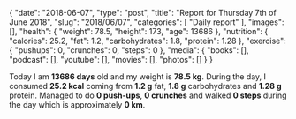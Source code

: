 {
    "date": "2018-06-07",
    "type": "post",
    "title": "Report for Thursday 7th of June 2018",
    "slug": "2018\/06\/07",
    "categories": [
        "Daily report"
    ],
    "images": [],
    "health": {
        "weight": 78.5,
        "height": 173,
        "age": 13686
    },
    "nutrition": {
        "calories": 25.2,
        "fat": 1.2,
        "carbohydrates": 1.8,
        "protein": 1.28
    },
    "exercise": {
        "pushups": 0,
        "crunches": 0,
        "steps": 0
    },
    "media": {
        "books": [],
        "podcast": [],
        "youtube": [],
        "movies": [],
        "photos": []
    }
}

Today I am <strong>13686 days</strong> old and my weight is <strong>78.5 kg</strong>. During the day, I consumed <strong>25.2 kcal</strong> coming from <strong>1.2 g</strong> fat, <strong>1.8 g</strong> carbohydrates and <strong>1.28 g</strong> protein. Managed to do <strong>0 push-ups</strong>, <strong>0 crunches</strong> and walked <strong>0 steps</strong> during the day which is approximately <strong>0 km</strong>.